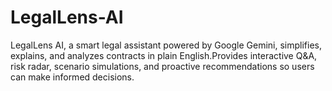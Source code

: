 # LegalLens-AI
LegalLens AI, a smart legal assistant powered by Google  Gemini, simplifies, explains, and analyzes contracts in plain  English.Provides interactive Q&amp;A, risk radar, scenario  simulations, and proactive recommendations so users can make  informed decisions.
